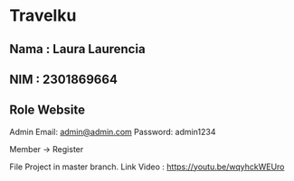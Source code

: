 # Travelku

## Nama : Laura Laurencia
## NIM : 2301869664


## Role Website
Admin
Email: admin@admin.com
Password: admin1234

Member -> Register

File Project in master branch.
Link Video : https://youtu.be/wqyhckWEUro
